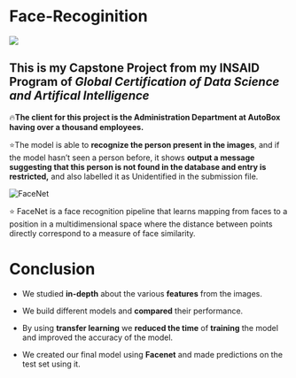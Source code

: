 # Face-Recoginition 

<img src="https://github.com/Harshada-m/Face-Recoginition/blob/main/images/face%20rego.gif" />


## This is my Capstone Project from my INSAID Program of *Global Certification of Data Science and Artifical Intelligence* 

:fire:**The client for this project is the Administration Department at AutoBox having over a thousand employees.**

:star:The model is able to **recognize the person present in the images**, and if the model hasn’t seen a person before, it shows **output a message suggesting that this person is not found in the database and entry is restricted,** and also labelled it as Unidentified in the submission file.


![FaceNet ](https://miro.medium.com/max/1024/1*OmFw4wZx5Rx3w4TpB7hS-g.png)

:star: FaceNet is a face recognition pipeline that learns mapping from faces to a position in a multidimensional space where the distance between points directly correspond to a measure of face similarity. 

# **Conclusion**

-   We studied  **in-depth**  about the various  **features**  from the images.
    
-   We build different models and  **compared**  their performance.
    
-   By using  **transfer learning**  we  **reduced the time**  of  **training**  the model and improved the accuracy of the model.
    
-   We created our final model using  **Facenet**  and made predictions on the test set using it.

